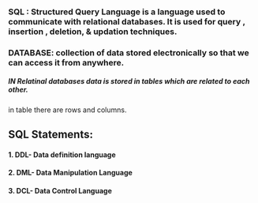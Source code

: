 ### SQL : Structured Query Language is a language used to communicate with relational databases. It is used for query , insertion , deletion, & updation techniques.
### DATABASE: collection of data stored electronically so that we can access it from anywhere.
##### IN Relatinal databases data is stored in tables which are related to each other.
in table there are rows and columns.
## SQL Statements:
#### 1. DDL- Data definition language
#### 2. DML- Data Manipulation Language
#### 3. DCL- Data Control Language

